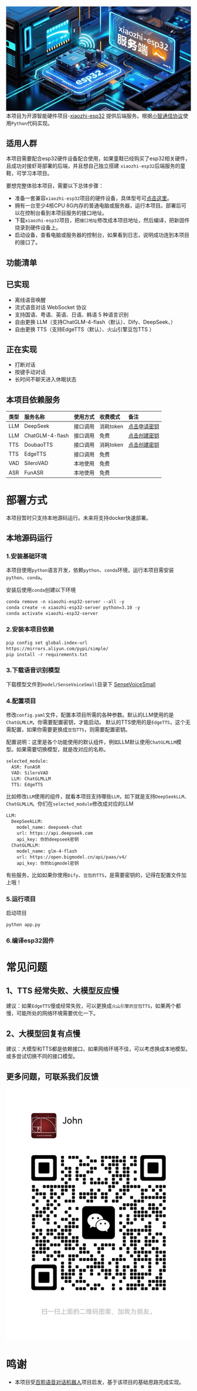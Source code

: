 ![图片](docs/images/banner.png)
本项目为开源智能硬件项目-[xiaozhi-esp32](https://github.com/78/xiaozhi-esp32)
提供后端服务。根据[小智通信协议](https://ccnphfhqs21z.feishu.cn/wiki/M0XiwldO9iJwHikpXD5cEx71nKh)使用`Python`代码实现。

## 适用人群

本项目需要配合esp32硬件设备配合使用，如果童鞋已经购买了esp32相关硬件，且成功对接虾哥部署的后端，并且想自己独立搭建
`xiaozhi-esp32`后端服务的童鞋，可学习本项目。

要想完整体验本项目，需要以下总体步骤：

- 准备一套兼容`xiaozhi-esp32`项目的硬件设备，具体型号可[点击这里](https://rcnv1t9vps13.feishu.cn/wiki/DdgIw4BUgivWDPkhMj1cGIYCnRf)。
- 拥有一台至少4核CPU 8G内存的普通电脑或服务器，运行本项目。部署后可以在控制台看到本项目服务的接口地址。
- 下载`xiaozhi-esp32`项目，把`接口地址`修改成本项目地址，然后编译，把新固件烧录到硬件设备上。
- 启动设备，查看电脑或服务器的控制台，如果看到日志，说明成功连到本项目的接口了。

## 功能清单
## 已实现
- 离线语音唤醒
- 流式语音对话 WebSocket 协议
- 支持国语、粤语、英语、日语、韩语 5 种语言识别
- 自由更换 LLM（支持ChatGLM-4-flash（默认）、Dify、DeepSeek、）
- 自由更换 TTS（支持EdgeTTS（默认）、火山引擎豆包TTS ）

## 正在实现
- 打断对话
- 按键手动对话
- 长时间不聊天进入休眠状态

## 本项目依赖服务

| 类型  | 服务名称            | 使用方式 | 收费模式    | 备注                                                               |
|:----|:----------------|:----:|:--------|:-----------------------------------------------------------------|
| LLM | DeepSeek        | 接口调用 | 消耗token | [点击申请密钥](https://platform.deepseek.com/)                         |
| LLM | ChatGLM-4-flash | 接口调用 | 免费      | [点击创建密钥](https://bigmodel.cn/usercenter/proj-mgmt/apikeys)       |
| TTS | DoubaoTTS       | 接口调用 | 消耗token | [点击创建密钥](https://console.volcengine.com/speech/service/8)                 |
| TTS | EdgeTTS         | 接口调用 | 免费      |                                                                  |
| VAD | SileroVAD       | 本地使用 | 免费      |                                                                  |
| ASR | FunASR          | 本地使用 | 免费      |                                                                  |

# 部署方式

本项目暂时只支持本地源码运行。未来将支持docker快速部署。

## 本地源码运行

### 1.安装基础环境

本项目使用`python`语言开发，依赖`python`、`conda`环境，运行本项目需安装`python`、`conda`。

安装后使用`conda`创建以下环境

```
conda remove -n xiaozhi-esp32-server --all -y
conda create -n xiaozhi-esp32-server python=3.10 -y
conda activate xiaozhi-esp32-server
```

### 2.安装本项目依赖

```
pip config set global.index-url https://mirrors.aliyun.com/pypi/simple/
pip install -r requirements.txt
```

### 3.下载语音识别模型

下载模型文件到`model/SenseVoiceSmall`目录下
[SenseVoiceSmall](https://modelscope.cn/models/iic/SenseVoiceSmall/resolve/master/model.pt)

### 4.配置项目
修改`config.yaml`文件，配置本项目所需的各种参数。默认的LLM使用的是`ChatGLMLLM`，你需要配置密钥，才能启动。
默认的TTS使用的是`EdgeTTS`，这个无需配置，如果你需要更换成`豆包TTS`，则需要配置密钥。


配置说明：这里是各个功能使用的默认组件，例如LLM默认使用`ChatGLMLLM`模型。如果需要切换模型，就是改对应的名称。
```
selected_module:
  ASR: FunASR
  VAD: SileroVAD
  LLM: ChatGLMLLM
  TTS: EdgeTTS
```
比如修改`LLM`使用的组件，就看本项目支持哪些`LLM`，如下就是支持`DeepSeekLLM`、`ChatGLMLLM`。你们在`selected_module`修改成对应的LLM
```
LLM:
  DeepSeekLLM:
    model_name: deepseek-chat
    url: https://api.deepseek.com
    api_key: 你的deepseek密钥
  ChatGLMLLM:
    model_name: glm-4-flash
    url: https://open.bigmodel.cn/api/paas/v4/
    api_key: 你的bigmodel密钥
```

有些服务，比如如果你使用`Dify`、`豆包的TTS`，是需要密钥的，记得在配置文件加上哦！

### 5.运行项目

启动项目

```
python app.py
```

### 6.编译esp32固件


# 常见问题
## 1、TTS 经常失败、大模型反应慢
建议：如果`EdgeTTS`慢或经常失败，可以更换成`火山引擎的豆包TTS`，如果两个都慢，可能所处的网络环境需要优化一下。
## 2、大模型回复有点慢
建议：大模型和TTS都是依赖接口，如果网络环境不佳，可以考虑换成本地模型。或多尝试切换不同的接口模型。
## 更多问题，可联系我们反馈
![图片](docs/images/wechat.jpg)

# 鸣谢

- 本项目受[百聆语音对话机器人](https://github.com/wwbin2017/bailing)项目启发，基于该项目的基础思路完成实现。